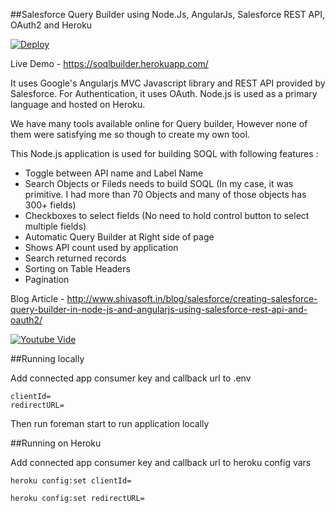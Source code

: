 ##Salesforce Query Builder using Node.Js, AngularJs, Salesforce REST API, OAuth2 and Heroku

[![Deploy](https://www.herokucdn.com/deploy/button.png)](https://heroku.com/deploy)

Live Demo - https://soqlbuilder.herokuapp.com/



It uses Google's Angularjs MVC Javascript library and REST API provided by Salesforce. For Authentication, it uses OAuth. Node.js is used as a primary language and hosted on Heroku.

We have many tools available online for Query builder, However none of them were satisfying me so though to create my own tool.

This Node.js application is used for building SOQL with following features :

- Toggle between API name and Label Name
- Search Objects or Fileds needs to build SOQL (In my case, it was primitive. I had more than 70 Objects and many of those objects has 300+ fields)
- Checkboxes to select fields (No need to hold control button to select multiple fields)
- Automatic Query Builder at Right side of page
- Shows API count used by application
- Search returned records
- Sorting on Table Headers
- Pagination


Blog Article - http://www.shivasoft.in/blog/salesforce/creating-salesforce-query-builder-in-node-js-and-angularjs-using-salesforce-rest-api-and-oauth2/

[![Youtube Vide](http://img.youtube.com/vi/Y_-MGYDWNuc/0.jpg)](http://www.youtube.com/watch?v=Y_-MGYDWNuc)

##Running locally

Add connected app consumer key and callback url to .env

```
clientId=
redirectURL=
```

Then run foreman start to run application locally

##Running on Heroku

Add connected app consumer key and callback url to heroku config vars

```
heroku config:set clientId=
```
```
heroku config:set redirectURL=
```

